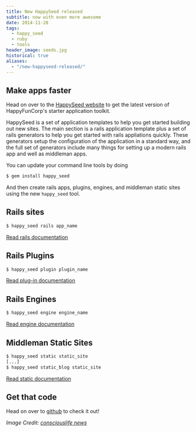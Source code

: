 ```yaml
---
title: New HappySeed released
subtitle: now with even more awesome
date: 2014-11-28
tags:
  - happy_seed
  - ruby
  - tools
header_image: seeds.jpg
historical: true
aliases:
  - "/new-happyseed-released/"
---
```


## Make apps faster

Head on over to the [HappySeed website](http://seed.happyfuncorp.com) to get the latest version of HappyFunCorp's starter application toolkit.

HappySeed is a set of application templates to help you get started building out new sites. The main section is a rails application template plus a set of rails generators to help you get started with rails appliations quickly. These generators setup the configuration of the application in a standard way, and the full set of generators include many things for setting up a modern rails app and well as middleman apps.

You can update your command line tools by doing

```bash
$ gem install happy_seed
```

And then create rails apps, plugins, engines, and middleman static sites using the new `happy_seed` tool.

## Rails sites

```bash
$ happy_seed rails app_name
```
[Read rails documentation](http://seed.happyfuncorp.com/docs/rails.html)

## Rails Plugins

```bash
$ happy_seed plugin plugin_name
```
[Read plug-in documentation](http://seed.happyfuncorp.com/docs/plugin.html)

## Rails Engines

```bash
$ happy_seed engine engine_name
```
[Read engine documentation](http://seed.happyfuncorp.com/docs/plugin.html)

## Middleman Static Sites

```bash
$ happy_seed static static_site
[...]
$ happy_seed static_blog static_site
```

[Read static documentation](http://seed.happyfuncorp.com/docs/middleman.html)

## Get that code

Head on over to [github](https://github.com/HappyFunCorp/happy_seed) to check it out!

_Image Credit: [consciouslife news](http://consciouslifenews.com)_
